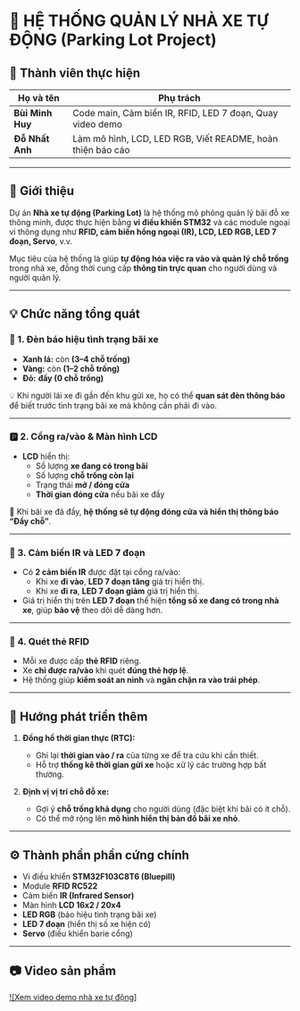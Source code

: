 
# 🚗 HỆ THỐNG QUẢN LÝ NHÀ XE TỰ ĐỘNG (Parking Lot Project)

## 👥 Thành viên thực hiện

| Họ và tên | Phụ trách |
|------------|------------|
| **Bùi Minh Huy** | Code main, Cảm biến IR, RFID, LED 7 đoạn, Quay video demo |
| **Đỗ Nhất Anh** | Làm mô hình, LCD, LED RGB, Viết README, hoàn thiện báo cáo |

---

## 🧩 Giới thiệu

Dự án **Nhà xe tự động (Parking Lot)** là hệ thống mô phỏng quản lý bãi đỗ xe thông minh, được thực hiện bằng **vi điều khiển STM32** và các module ngoại vi thông dụng như **RFID, cảm biến hồng ngoại (IR), LCD, LED RGB, LED 7 đoạn, Servo**, v.v.

Mục tiêu của hệ thống là giúp **tự động hóa việc ra vào và quản lý chỗ trống** trong nhà xe, đồng thời cung cấp **thông tin trực quan** cho người dùng và người quản lý.

---

## 💡 Chức năng tổng quát

### 🔶 1. Đèn báo hiệu tình trạng bãi xe

- **Xanh lá:** còn **(3–4 chỗ trống)**  
- **Vàng:** còn **(1–2 chỗ trống)**  
- **Đỏ:** **đầy (0 chỗ trống)**  

💡 Khi người lái xe đi gần đến khu gửi xe, họ có thể **quan sát đèn thông báo** để biết trước tình trạng bãi xe mà không cần phải đi vào.

---

### 🅿️ 2. Cổng ra/vào & Màn hình LCD

- **LCD** hiển thị:
  - Số lượng **xe đang có trong bãi**  
  - Số lượng **chỗ trống còn lại**  
  - Trạng thái **mở / đóng cửa**  
  - **Thời gian đóng cửa** nếu bãi xe đầy  

🔐 Khi bãi xe đã đầy, **hệ thống sẽ tự động đóng cửa và hiển thị thông báo “Đầy chỗ”**.

---

### 🔁 3. Cảm biến IR và LED 7 đoạn

- Có **2 cảm biến IR** được đặt tại cổng ra/vào:
  - Khi xe **đi vào**, **LED 7 đoạn tăng** giá trị hiển thị.
  - Khi xe **đi ra**, **LED 7 đoạn giảm** giá trị hiển thị.
- Giá trị hiển thị trên **LED 7 đoạn** thể hiện **tổng số xe đang có trong nhà xe**, giúp **bảo vệ** theo dõi dễ dàng hơn.

---

### 🪪 4. Quét thẻ RFID

- Mỗi xe được cấp **thẻ RFID** riêng.  
- Xe **chỉ được ra/vào** khi quét **đúng thẻ hợp lệ**.  
- Hệ thống giúp **kiểm soát an ninh** và **ngăn chặn ra vào trái phép**.

---

## 🚀 Hướng phát triển thêm

1. **Đồng hồ thời gian thực (RTC):**  
   - Ghi lại **thời gian vào / ra** của từng xe để tra cứu khi cần thiết.  
   - Hỗ trợ **thống kê thời gian gửi xe** hoặc xử lý các trường hợp bất thường.

2. **Định vị vị trí chỗ đỗ xe:**  
   - Gợi ý **chỗ trống khả dụng** cho người dùng (đặc biệt khi bãi có ít chỗ).  
   - Có thể mở rộng lên **mô hình hiển thị bản đồ bãi xe nhỏ**.

---

## ⚙️ Thành phần phần cứng chính

- Vi điều khiển **STM32F103C8T6 (Bluepill)**  
- Module **RFID RC522**  
- Cảm biến **IR (Infrared Sensor)**  
- Màn hình **LCD 16x2 / 20x4**  
- **LED RGB** (báo hiệu tình trạng bãi xe)  
- **LED 7 đoạn** (hiển thị số xe hiện có)  
- **Servo** (điều khiển barie cổng)  

---

## 📷 Video sản phẩm
[![Xem video demo nhà xe tự động]](https://drive.google.com/file/d/1G1F36kMGdYP7CZL8KHQnbg2_zZ5u2mTm/view)




